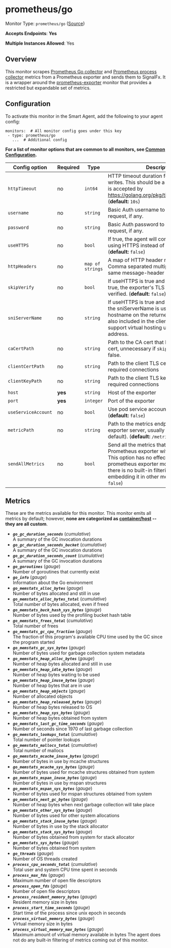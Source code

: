 <!--- GENERATED BY gomplate from scripts/docs/templates/monitor-page.md.tmpl --->

# prometheus/go

Monitor Type: `prometheus/go` ([Source](https://github.com/signalfx/signalfx-agent/tree/main/pkg/monitors/prometheus/go))

**Accepts Endpoints**: **Yes**

**Multiple Instances Allowed**: Yes

## Overview

This monitor scrapes [Prometheus Go
collector](https://godoc.org/github.com/prometheus/client_golang/prometheus#NewGoCollector)
and [Prometheus process
collector](https://godoc.org/github.com/prometheus/client_golang/prometheus#NewProcessCollector)
metrics from a Prometheus exporter and sends them to SignalFx.  It is a
wrapper around the [prometheus-exporter](./prometheus-exporter.md) monitor
that provides a restricted but expandable set of metrics.


## Configuration

To activate this monitor in the Smart Agent, add the following to your
agent config:

```
monitors:  # All monitor config goes under this key
 - type: prometheus/go
   ...  # Additional config
```

**For a list of monitor options that are common to all monitors, see [Common
Configuration](../monitor-config.md#common-configuration).**


| Config option | Required | Type | Description |
| --- | --- | --- | --- |
| `httpTimeout` | no | `int64` | HTTP timeout duration for both read and writes. This should be a duration string that is accepted by https://golang.org/pkg/time/#ParseDuration (**default:** `10s`) |
| `username` | no | `string` | Basic Auth username to use on each request, if any. |
| `password` | no | `string` | Basic Auth password to use on each request, if any. |
| `useHTTPS` | no | `bool` | If true, the agent will connect to the server using HTTPS instead of plain HTTP. (**default:** `false`) |
| `httpHeaders` | no | `map of strings` | A map of HTTP header names to values. Comma separated multiple values for the same message-header is supported. |
| `skipVerify` | no | `bool` | If useHTTPS is true and this option is also true, the exporter's TLS cert will not be verified. (**default:** `false`) |
| `sniServerName` | no | `string` | If useHTTPS is true and skipVerify is true, the sniServerName is used to verify the hostname on the returned certificates. It is also included in the client's handshake to support virtual hosting unless it is an IP address. |
| `caCertPath` | no | `string` | Path to the CA cert that has signed the TLS cert, unnecessary if `skipVerify` is set to false. |
| `clientCertPath` | no | `string` | Path to the client TLS cert to use for TLS required connections |
| `clientKeyPath` | no | `string` | Path to the client TLS key to use for TLS required connections |
| `host` | **yes** | `string` | Host of the exporter |
| `port` | **yes** | `integer` | Port of the exporter |
| `useServiceAccount` | no | `bool` | Use pod service account to authenticate. (**default:** `false`) |
| `metricPath` | no | `string` | Path to the metrics endpoint on the exporter server, usually `/metrics` (the default). (**default:** `/metrics`) |
| `sendAllMetrics` | no | `bool` | Send all the metrics that come out of the Prometheus exporter without any filtering.  This option has no effect when using the prometheus exporter monitor directly since there is no built-in filtering, only when embedding it in other monitors. (**default:** `false`) |


## Metrics

These are the metrics available for this monitor.
This monitor emits all metrics by default; however, **none are categorized as
[container/host](https://docs.splunk.com/observability/admin/subscription-usage/monitor-imm-billing-usage.html#about-custom-bundled-and-high-resolution-metrics)
-- they are all custom**.


 - ***`go_gc_duration_seconds`*** (*cumulative*)<br>    A summary of the GC invocation durations
 - ***`go_gc_duration_seconds_bucket`*** (*cumulative*)<br>    A summary of the GC invocation durations
 - ***`go_gc_duration_seconds_count`*** (*cumulative*)<br>    A summary of the GC invocation durations
 - ***`go_goroutines`*** (*gauge*)<br>    Number of goroutines that currently exist
 - ***`go_info`*** (*gauge*)<br>    Information about the Go environment
 - ***`go_memstats_alloc_bytes`*** (*gauge*)<br>    Number of bytes allocated and still in use
 - ***`go_memstats_alloc_bytes_total`*** (*cumulative*)<br>    Total number of bytes allocated, even if freed
 - ***`go_memstats_buck_hash_sys_bytes`*** (*gauge*)<br>    Number of bytes used by the profiling bucket hash table
 - ***`go_memstats_frees_total`*** (*cumulative*)<br>    Total number of frees
 - ***`go_memstats_gc_cpu_fraction`*** (*gauge*)<br>    The fraction of this program's available CPU time used by the GC since the program started
 - ***`go_memstats_gc_sys_bytes`*** (*gauge*)<br>    Number of bytes used for garbage collection system metadata
 - ***`go_memstats_heap_alloc_bytes`*** (*gauge*)<br>    Number of heap bytes allocated and still in use
 - ***`go_memstats_heap_idle_bytes`*** (*gauge*)<br>    Number of heap bytes waiting to be used
 - ***`go_memstats_heap_inuse_bytes`*** (*gauge*)<br>    Number of heap bytes that are in use
 - ***`go_memstats_heap_objects`*** (*gauge*)<br>    Number of allocated objects
 - ***`go_memstats_heap_released_bytes`*** (*gauge*)<br>    Number of heap bytes released to OS
 - ***`go_memstats_heap_sys_bytes`*** (*gauge*)<br>    Number of heap bytes obtained from system
 - ***`go_memstats_last_gc_time_seconds`*** (*gauge*)<br>    Number of seconds since 1970 of last garbage collection
 - ***`go_memstats_lookups_total`*** (*cumulative*)<br>    Total number of pointer lookups
 - ***`go_memstats_mallocs_total`*** (*cumulative*)<br>    Total number of mallocs
 - ***`go_memstats_mcache_inuse_bytes`*** (*gauge*)<br>    Number of bytes in use by mcache structures
 - ***`go_memstats_mcache_sys_bytes`*** (*gauge*)<br>    Number of bytes used for mcache structures obtained from system
 - ***`go_memstats_mspan_inuse_bytes`*** (*gauge*)<br>    Number of bytes in use by mspan structures
 - ***`go_memstats_mspan_sys_bytes`*** (*gauge*)<br>    Number of bytes used for mspan structures obtained from system
 - ***`go_memstats_next_gc_bytes`*** (*gauge*)<br>    Number of heap bytes when next garbage collection will take place
 - ***`go_memstats_other_sys_bytes`*** (*gauge*)<br>    Number of bytes used for other system allocations
 - ***`go_memstats_stack_inuse_bytes`*** (*gauge*)<br>    Number of bytes in use by the stack allocator
 - ***`go_memstats_stack_sys_bytes`*** (*gauge*)<br>    Number of bytes obtained from system for stack allocator
 - ***`go_memstats_sys_bytes`*** (*gauge*)<br>    Number of bytes obtained from system
 - ***`go_threads`*** (*gauge*)<br>    Number of OS threads created
 - ***`process_cpu_seconds_total`*** (*cumulative*)<br>    Total user and system CPU time spent in seconds
 - ***`process_max_fds`*** (*gauge*)<br>    Maximum number of open file descriptors
 - ***`process_open_fds`*** (*gauge*)<br>    Number of open file descriptors
 - ***`process_resident_memory_bytes`*** (*gauge*)<br>    Resident memory size in bytes
 - ***`process_start_time_seconds`*** (*gauge*)<br>    Start time of the process since unix epoch in seconds
 - ***`process_virtual_memory_bytes`*** (*gauge*)<br>    Virtual memory size in bytes
 - ***`process_virtual_memory_max_bytes`*** (*gauge*)<br>    Maximum amount of virtual memory available in bytes
The agent does not do any built-in filtering of metrics coming out of this
monitor.


